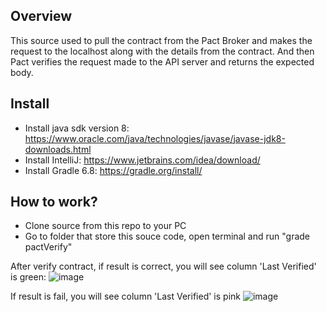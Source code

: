 
## Overview

This source used to pull the contract from the Pact Broker and makes the request to the localhost along with the details from the contract. And then Pact verifies the request made to the API server and returns the expected body.

## Install

- Install java sdk version 8: https://www.oracle.com/java/technologies/javase/javase-jdk8-downloads.html
- Install IntelliJ: https://www.jetbrains.com/idea/download/
- Install Gradle 6.8: https://gradle.org/install/

## How to work?
- Clone source from this repo to your PC
- Go to folder that store this souce code, open terminal and run "grade pactVerify"

After verify contract, if result is correct, you will see column 'Last Verified' is green:
![image](https://user-images.githubusercontent.com/17809726/116720330-3fb0a900-aa06-11eb-97e9-929f4260cfa9.png)

If result is fail, you will see column 'Last Verified' is pink
![image](https://user-images.githubusercontent.com/17809726/116721199-3ffd7400-aa07-11eb-96b0-90d73b93c717.png)
